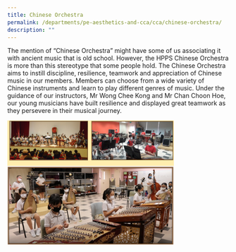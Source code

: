 ```yaml
---
title: Chinese Orchestra
permalink: /departments/pe-aesthetics-and-cca/cca/chinese-orchestra/
description: ""
---
```

The mention of “Chinese Orchestra” might have some of us associating it with ancient music that is old school. However, the HPPS Chinese Orchestra is more than this stereotype that some people hold. The Chinese Orchestra aims to instill discipline, resilience, teamwork and appreciation of Chinese music in our members. Members can choose from a wide variety of Chinese instruments and learn to play different genres of music. Under the guidance of our instructors, Mr Wong Chee Kong and Mr Chan Choon Hoe, our young musicians have built resilience and displayed great teamwork as they persevere in their musical journey.

<img src="/images/chinese%20orchestra.png" 
     style="width:75%">
